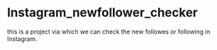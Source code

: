 # Instagram_newfollower_checker
this is a project via which we can check the new followes or following in Instagram.
